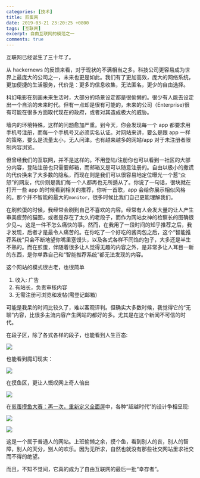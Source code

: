 ```yaml
---
categories: [技术]
title: 煎蛋网
date: 2019-03-21 23:20:25 +0800
tags: [互联网]
excerpt: 自由互联网的模范之一
comments: true
---
```


互联网已经诞生了三十年了。

从 hackernews 的反馈来看，对于现状的不满相当之多。科技公司更容易成为世界上最庞大的公司之一，未来也更是如此。我们有了更加高效，庞大的网络系统，更加便捷的生活服务，代价是：更多的信息收集，无法匿名，更少的自由选择。

科幻电影在刻画未来生活时，大部分的场景设定都是很偷懒的。很少有人能去设定出一个自洽的未来时代。但有一点却是很有可能的，未来的公司（Enterprise)很有可能在很多方面取代现在的政府，或者对其造成极大的威胁。

墙内的环境特殊，这样的问题愈加严重。到今天，你会发现每一个 app 都要求用手机号注册，而每一个手机号又必须实名认证。对网站来讲，要么是跟 app 一样的策略，要么是流量太小，无人问津。也有越来越多的网站/app 对于未注册者限制内容浏览。

但曾经我们的互联网，并不是这样的。不用登陆/注册你也可以看到一社区的大部分内容，登陆注册也只需要邮箱，而邮箱又是可以随意注册的。自由以极小的撒谎的代价换来了大多数的隐私，而现在则是我们可以很容易地定位曝光一个惹“众怒”的网友，代价则是我们每一个人都再也无所遁从了。你说了一句话，很块就在打开一些 app 的时候看到相关的推荐，你听一首歌，app 会给你展示相似风格的。那个并不智能的最大的`monitor`，很多时候比我们自己更能理解我们。

在刷煎蛋的时候，我经常会刷到自己不喜欢的内容。经常有人会发大量的让人产生审美疲劳的猫图，或者是存在了太久的老段子，而作为网站女神的检察长的图确很少见~。这是一件不怎么痛快的事。然而，在我用了一段时间的知乎推荐之后，我才发现，后者才是最令人痛苦的。在你吃了一个好吃的酱肉包之后，这个“智能推荐系统”只会不断地望你嘴里塞馒头，以及各式各样不同馅的包子，大多还是半生不熟的。而在煎蛋，伴随着很多让人觉得无趣的内容之外，是非常多让人耳目一新的东西，是你单靠自己和“智能推荐系统”都无法发现的内容。

这个网站的模式很古老，也很简单

1. 收入: 广告
2. 有站长，负责审核内容
3. 无需注册可浏览和发帖(需登记邮箱)

可能是我呆的时间比较久了，难以客观评判。但确实大多数时候，我觉得它的“无聊”内容，比很多主流内容产生网站的都好的多。尤其是在这个新闻不可信的时代。

在段子区，除了各式各样的段子，也能看到人生百态:

![](https://hangyan.github.io/images/jandan/duanzi-1.png)

也能看到魔幻现实：

![](https://hangyan.github.io/images/jandan/duanzi-2.png)


在摸鱼区，更让人慨叹网上奇人倍出

![](https://hangyan.github.io/images/jandan/moyu-1.jpg)


在[煎蛋摸鱼大赛：再一次，重新定义全面屏](http://jandan.net/2018/06/08/nophone-2.html)中，各种“超越时代”的设计争相呈现:

![](https://hangyan.github.io/images/jandan/moyu-2.jpg)

![](https://hangyan.github.io/images/jandan/moyu-3.jpg)


这是一个属于普通人的网站。上班偷懒之余，摸个鱼，看到别人的丧，别人的智障，别人的天分，别人的欢乐。因为无所求，自然也就没有那些社交网站里求社交而不得的绝望。

而且，不知不觉间，它真的成为了自由互联网的最后一批“幸存者”。
